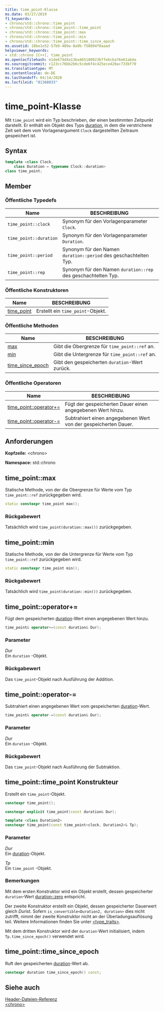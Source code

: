 ```yaml
---
title: time_point-Klasse
ms.date: 03/27/2019
f1_keywords:
- chrono/std::chrono::time_point
- chrono/std::chrono::time_point::time_point
- chrono/std::chrono::time_point::max
- chrono/std::chrono::time_point::min
- chrono/std::chrono::time_point::time_since_epoch
ms.assetid: 18be1e52-57b9-489a-8a9b-f58894f0aaad
helpviewer_keywords:
- std::chrono [C++], time_point
ms.openlocfilehash: e1de674d4a13ba465100923bffe6cba76e61ab4a
ms.sourcegitcommit: c123cc76bb2b6c5cde6f4c425ece420ac733bf70
ms.translationtype: MT
ms.contentlocale: de-DE
ms.lasthandoff: 04/14/2020
ms.locfileid: "81368033"
---
```

# <a name="time_point-class"></a>time_point-Klasse

Mit `time_point` wird ein Typ beschrieben, der einen bestimmten Zeitpunkt darstellt. Er enthält ein Objekt des Typs [duration](../standard-library/duration-class.md), in dem die verstrichene Zeit seit dem vom Vorlagenargument `Clock` dargestellten Zeitraum gespeichert ist.

## <a name="syntax"></a>Syntax

```cpp
template <class Clock,
    class Duration = typename Clock::duration>
class time_point;
```

## <a name="members"></a>Member

### <a name="public-typedefs"></a>Öffentliche Typedefs

|Name|BESCHREIBUNG|
|----------|-----------------|
|`time_point::clock`|Synonym für den Vorlagenparameter `Clock`.|
|`time_point::duration`|Synonym für den Vorlagenparameter `Duration`.|
|`time_point::period`|Synonym für den Namen `duration::period` des geschachtelten Typ.|
|`time_point::rep`|Synonym für den Namen `duration::rep` des geschachtelten Typ.|

### <a name="public-constructors"></a>Öffentliche Konstruktoren

|Name|BESCHREIBUNG|
|----------|-----------------|
|[time_point](#time_point)|Erstellt ein `time_point`-Objekt.|

### <a name="public-methods"></a>Öffentliche Methoden

|Name|BESCHREIBUNG|
|----------|-----------------|
|[max](#max)|Gibt die Obergrenze für `time_point::ref` an.|
|[min](#min)|Gibt die Untergrenze für `time_point::ref` an.|
|[time_since_epoch](#time_since_epoch)|Gibt den gespeicherten `duration`-Wert zurück.|

### <a name="public-operators"></a>Öffentliche Operatoren

|Name|BESCHREIBUNG|
|----------|-----------------|
|[time_point::operator+=](#op_add_eq)|Fügt der gespeicherten Dauer einen angegebenen Wert hinzu.|
|[time_point::operator-=](#operator-_eq)|Subtrahiert einen angegebenen Wert von der gespeicherten Dauer.|

## <a name="requirements"></a>Anforderungen

**Kopfzeile:** \<chrono>

**Namespace:** std::chrono

## <a name="time_pointmax"></a><a name="max"></a>time_point::max

Statische Methode, von der die Obergrenze für Werte vom Typ `time_point::ref` zurückgegeben wird.

```cpp
static constexpr time_point max();
```

### <a name="return-value"></a>Rückgabewert

Tatsächlich wird `time_point(duration::max())` zurückgegeben.

## <a name="time_pointmin"></a><a name="min"></a>time_point::min

Statische Methode, von der die Untergrenze für Werte vom Typ `time_point::ref` zurückgegeben wird.

```cpp
static constexpr time_point min();
```

### <a name="return-value"></a>Rückgabewert

Tatsächlich wird `time_point(duration::min())` zurückgegeben.

## <a name="time_pointoperator"></a><a name="op_add_eq"></a>time_point::operator+=

Fügt dem gespeicherten [duration](../standard-library/duration-class.md)-Wert einen angegebenen Wert hinzu.

```cpp
time_point& operator+=(const duration& Dur);
```

### <a name="parameters"></a>Parameter

*Dur*\
Ein `duration` -Objekt.

### <a name="return-value"></a>Rückgabewert

Das `time_point`-Objekt nach Ausführung der Addition.

## <a name="time_pointoperator-"></a><a name="operator-_eq"></a>time_point::operator-=

Subtrahiert einen angegebenen Wert vom gespeicherten [duration](../standard-library/duration-class.md)-Wert.

```cpp
time_point& operator-=(const duration& Dur);
```

### <a name="parameters"></a>Parameter

*Dur*\
Ein `duration` -Objekt.

### <a name="return-value"></a>Rückgabewert

Das `time_point`-Objekt nach Ausführung der Subtraktion.

## <a name="time_pointtime_point-constructor"></a><a name="time_point"></a>time_point::time_point Konstrukteur

Erstellt ein `time_point`-Objekt.

```cpp
constexpr time_point();

constexpr explicit time_point(const duration& Dur);

template <class Duration2>
constexpr time_point(const time_point<clock, Duration2>& Tp);
```

### <a name="parameters"></a>Parameter

*Dur*\
Ein [duration](../standard-library/duration-class.md)-Objekt.

*Tp*\
Ein `time_point` -Objekt.

### <a name="remarks"></a>Bemerkungen

Mit dem ersten Konstruktor wird ein Objekt erstellt, dessen gespeicherter `duration`-Wert [duration::zero](../standard-library/duration-class.md#zero) entspricht.

Der zweite Konstruktor erstellt ein Objekt, dessen gespeicherter Dauerwert gleich *Dur*ist. Sofern `is_convertible<Duration2, duration>` dies nicht zutrifft, nimmt der zweite Konstruktor nicht an der Überladungsauflösung teil. Weitere Informationen finden Sie unter [<type_traits>](../standard-library/type-traits.md).

Mit dem dritten Konstruktor wird der `duration`-Wert initialisiert, indem `Tp.time_since_epoch()` verwendet wird.

## <a name="time_pointtime_since_epoch"></a><a name="time_since_epoch"></a>time_point::time_since_epoch

Ruft den gespeicherten [duration](../standard-library/duration-class.md)-Wert ab.

```cpp
constexpr duration time_since_epoch() const;
```

## <a name="see-also"></a>Siehe auch

[Header-Dateien-Referenz](../standard-library/cpp-standard-library-header-files.md)\
[\<chrono>](../standard-library/chrono.md)
